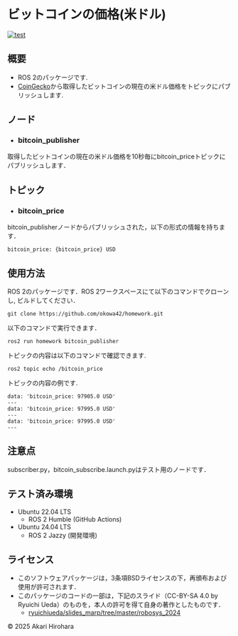 # ビットコインの価格(米ドル)
[![test](https://github.com/okowa42/homework/actions/workflows/test.yml/badge.svg)](https://github.com/okowa42/homework/actions/workflows/test.yml)

## 概要
- ROS 2のパッケージです.
- [CoinGecko](https://api.coingecko.com/api/v3/simple/price?ids=bitcoin&vs_currencies=usd)から取得したビットコインの現在の米ドル価格をトピックにパブリッシュします.

## ノード
- ### bitcoin_publisher
取得したビットコインの現在の米ドル価格を10秒毎にbitcoin_priceトピックにパブリッシュします．

## トピック
- ### bitcoin_price
bitcoin_publisherノードからパブリッシュされた，以下の形式の情報を持ちます．
```
bitcoin_price: {bitcoin_price} USD
```


## 使用方法
ROS 2のパッケージです．ROS 2ワークスペースにて以下のコマンドでクローンし, ビルドしてください．
```
git clone https://github.com/okowa42/homework.git
```
以下のコマンドで実行できます．
```
ros2 run homework bitcoin_publisher
```
トピックの内容は以下のコマンドで確認できます.
```
ros2 topic echo /bitcoin_price
```
トピックの内容の例です.
```
data: 'bitcoin_price: 97905.0 USD'
---
data: 'bitcoin_price: 97995.0 USD'
---
data: 'bitcoin_price: 97995.0 USD'
---
```

## 注意点
subscriber.py，bitcoin_subscribe.launch.pyはテスト用のノードです．

## テスト済み環境
- Ubuntu 22.04 LTS
  - ROS 2 Humble (GitHub Actions)
- Ubuntu 24.04 LTS
  - ROS 2 Jazzy (開発環境)

## ライセンス
- このソフトウェアパッケージは，3条項BSDライセンスの下，再頒布および使用が許可されます．
- このパッケージのコードの一部は，下記のスライド（CC-BY-SA 4.0 by Ryuichi Ueda）のものを，本人の許可を得て自身の著作としたものです．
    - [ryuichiueda/slides_marp/tree/master/robosys_2024](https://github.com/ryuichiueda/slides_marp/tree/master/robosys2024)

© 2025 Akari Hirohara 
